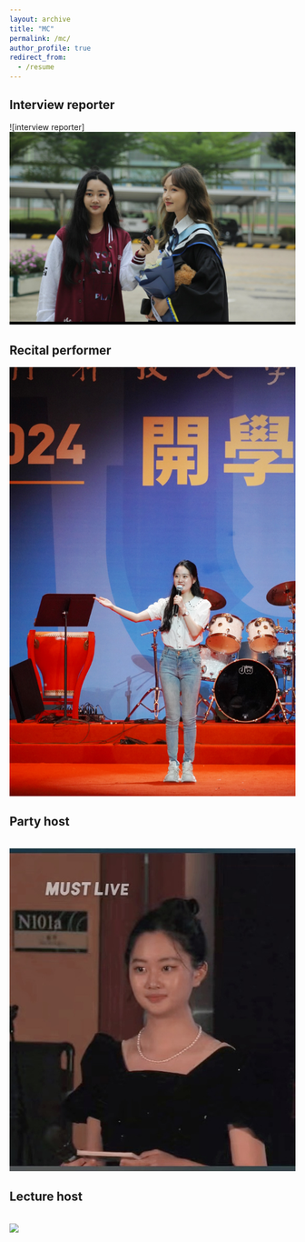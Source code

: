 ```yaml
---
layout: archive
title: "MC"
permalink: /mc/
author_profile: true
redirect_from:
  - /resume
---
```



Interview reporter
---
![interview reporter]<img src='/images/interview reporter.png'>

Recital performer
---
<img src='/images/recital performer.png'>

Party host
---
<br/><img src='/images/Party host.png'>

Lecture host
---
<br/><img src='/images/Lecture host.png'>

